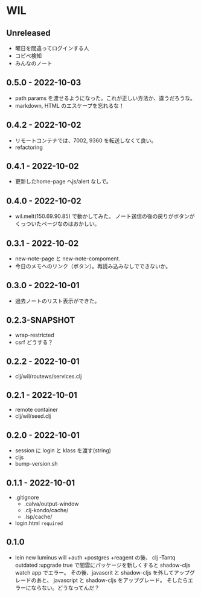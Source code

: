 # WIL

## Unreleased
- 曜日を間違ってログインする人
- コピペ検知
- みんなのノート

## 0.5.0 - 2022-10-03
- path params を渡せるようになった。これが正しい方法か、違うだろうな。
- markdown, HTML のエスケープを忘れるな！

## 0.4.2 - 2022-10-02
- リモートコンテナでは、7002, 9360 を転送しなくて良い。
- refactoring

## 0.4.1 - 2022-10-02
- 更新したhome-page へjs/alert なしで。

## 0.4.0 - 2022-10-02
- wil.melt(150.69.90.85) で動かしてみた。
  ノート送信の後の戻りがボタンがくっついたページなのはおかしい。

## 0.3.1 - 2022-10-02
- new-note-page と new-note-compoment.
- 今日のメモへのリンク（ボタン）。再読み込みなしでできないか。

## 0.3.0 - 2022-10-01
- 過去ノートのリスト表示ができた。

## 0.2.3-SNAPSHOT
- wrap-restricted
- csrf どうする？

## 0.2.2 - 2022-10-01
- clj/wil/routews/services.clj

## 0.2.1 - 2022-10-01
- remote container
- clj/wil/seed.clj

## 0.2.0 - 2022-10-01
- session に login と klass を渡す(string)
- cljs
- bump-version.sh

## 0.1.1 - 2022-10-01
- .gitignore
  * .calva/output-window
  * .clj-kondo/cache/
  * .lsp/cache/
- login.html `required`

## 0.1.0
- lein new luminus will +auth +postgres +reagent の後、
  clj -Tantq outdated :upgrade true
  で闇雲にパッケージを新しくすると shadow-cljs watch app でエラー。
  その後、javascrit と shadow-cljs を外してアップグレードのあと、
  javascript と shadow-cljs をアップグレード。
  そしたらエラーにならない。どうなってんだ？


